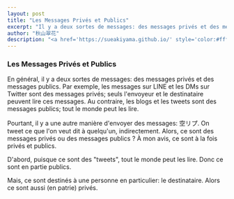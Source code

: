 ```yaml
---
layout: post
title: "Les Messages Privés et Publics"
excerpt: "Il y a deux sortes de messages: des messages privés et des messages publics."
author: "秋山翠花"
description: "<a href='https://sueakiyama.github.io/' style='color:#ffffff'><u>Le Site Web de Suika Akiyama</u></a>"
---
```


### Les Messages Privés et Publics

En général, il y a deux sortes de messages: des messages privés et des messages publics. Par exemple, les messages sur LINE et les DMs sur Twitter sont des messages privés; seuls l'envoyeur et le destinataire peuvent lire ces messages. Au contraire, les blogs et les tweets sont des messages publics; tout le monde peut les lire.

Pourtant, il y a une autre manière d'envoyer des messages: 空リプ. On tweet ce que l'on veut dit à quelqu'un, indirectement. Alors, ce sont des messages privés ou des messages publics ? À mon avis, ce sont à la fois privés et publics.

D'abord, puisque ce sont des "tweets", tout le monde peut les lire. Donc ce sont en partie publics.

Mais, ce sont destinés à une personne en particulier: le destinataire. Alors ce sont aussi (en patrie) privés.
